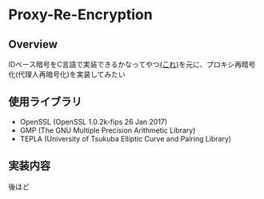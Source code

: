 # Proxy-Re-Encryption

## Overview
IDベース暗号をC言語で実装できるかなってやつ[(これ)](https://github.com/jpfaw/ID-based-cryptography)を元に、プロキシ再暗号化(代理人再暗号化)を実装してみたい
  
## 使用ライブラリ
 - OpenSSL (OpenSSL 1.0.2k-fips  26 Jan 2017)
 - GMP (The GNU Multiple Precision Arithmetic Library)
 - TEPLA (University of Tsukuba Elliptic Curve and Pairing Library)
 
 
 ## 実装内容
 後ほど
